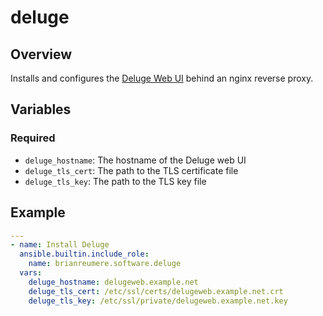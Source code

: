 # deluge

## Overview

Installs and configures the [Deluge Web UI](https://deluge.readthedocs.io/en/latest/reference/web.html) behind an nginx reverse proxy.

## Variables

### Required

- `deluge_hostname`: The hostname of the Deluge web UI
- `deluge_tls_cert`: The path to the TLS certificate file
- `deluge_tls_key`: The path to the TLS key file

## Example

```yaml
---
- name: Install Deluge
  ansible.builtin.include_role:
    name: brianreumere.software.deluge
  vars:
    deluge_hostname: delugeweb.example.net
    deluge_tls_cert: /etc/ssl/certs/delugeweb.example.net.crt
    deluge_tls_key: /etc/ssl/private/delugeweb.example.net.key
```
